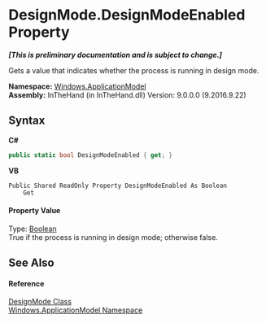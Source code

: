 # DesignMode.DesignModeEnabled Property 
 _**\[This is preliminary documentation and is subject to change.\]**_

Gets a value that indicates whether the process is running in design mode.

**Namespace:**&nbsp;<a href="N_Windows_ApplicationModel">Windows.ApplicationModel</a><br />**Assembly:**&nbsp;InTheHand (in InTheHand.dll) Version: 9.0.0.0 (9.2016.9.22)

## Syntax

**C#**<br />
``` C#
public static bool DesignModeEnabled { get; }
```

**VB**<br />
``` VB
Public Shared ReadOnly Property DesignModeEnabled As Boolean
	Get
```


#### Property Value
Type: <a href="http://msdn2.microsoft.com/en-us/library/a28wyd50" target="_blank">Boolean</a><br />True if the process is running in design mode; otherwise false.

## See Also


#### Reference
<a href="T_Windows_ApplicationModel_DesignMode">DesignMode Class</a><br /><a href="N_Windows_ApplicationModel">Windows.ApplicationModel Namespace</a><br />